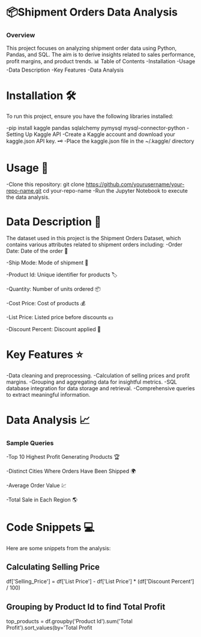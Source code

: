 # 📦Shipment Orders Data Analysis
### Overview
This project focuses on analyzing shipment order data using Python, Pandas, and SQL. The aim is to derive insights related to sales performance, profit margins, and product trends. 📊
Table of Contents
-Installation
-Usage
-Data Description
-Key Features
-Data Analysis

# Installation 🛠️
To run this project, ensure you have the following libraries installed:

-pip install kaggle pandas sqlalchemy pymysql mysql-connector-python
-Setting Up Kaggle API
-Create a Kaggle account and download your kaggle.json API key. 🗝️
-Place the kaggle.json file in the ~/.kaggle/ directory
# Usage 🚀
-Clone this repository:
git clone https://github.com/yourusername/your-repo-name.git
cd your-repo-name
-Run the Jupyter Notebook to execute the data analysis.

# Data Description 📄
The dataset used in this project is the Shipment Orders Dataset, which contains various attributes related to shipment orders including:
-Order Date: Date of the order 📅

-Ship Mode: Mode of shipment 🚚

-Product Id: Unique identifier for products 🏷️

-Quantity: Number of units ordered 📦

-Cost Price: Cost of products 💰

-List Price: Listed price before discounts 💵

-Discount Percent: Discount applied 🔖

# Key Features ⭐
-Data cleaning and preprocessing.
-Calculation of selling prices and profit margins.
-Grouping and aggregating data for insightful metrics.
-SQL database integration for data storage and retrieval.
-Comprehensive queries to extract meaningful information.
# Data Analysis 📈
### Sample Queries
-Top 10 Highest Profit Generating Products 🏆

-Distinct Cities Where Orders Have Been Shipped 🌍

-Average Order Value 💹

-Total Sale in Each Region 🌎

# Code Snippets 💻
Here are some snippets from the analysis:
## Calculating Selling Price
df['Selling_Price'] = df['List Price'] - df['List Price'] * (df['Discount Percent'] / 100)

## Grouping by Product Id to find Total Profit
top_products = df.groupby('Product Id').sum('Total Profit').sort_values(by='Total Profit
